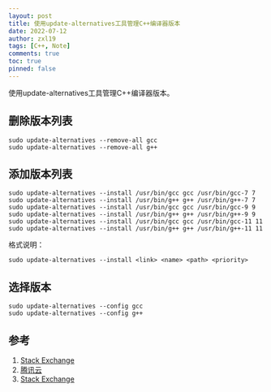 ```yaml
---
layout: post
title: 使用update-alternatives工具管理C++编译器版本
date: 2022-07-12
author: zxl19
tags: [C++, Note]
comments: true
toc: true
pinned: false
---
```


使用update-alternatives工具管理C++编译器版本。

<!-- more -->

## 删除版本列表

```shell
sudo update-alternatives --remove-all gcc
sudo update-alternatives --remove-all g++
```

## 添加版本列表

```shell
sudo update-alternatives --install /usr/bin/gcc gcc /usr/bin/gcc-7 7
sudo update-alternatives --install /usr/bin/g++ g++ /usr/bin/g++-7 7
sudo update-alternatives --install /usr/bin/gcc gcc /usr/bin/gcc-9 9
sudo update-alternatives --install /usr/bin/g++ g++ /usr/bin/g++-9 9
sudo update-alternatives --install /usr/bin/gcc gcc /usr/bin/gcc-11 11
sudo update-alternatives --install /usr/bin/g++ g++ /usr/bin/g++-11 11
```

格式说明：

```shell
sudo update-alternatives --install <link> <name> <path> <priority>
```

## 选择版本

```shell
sudo update-alternatives --config gcc
sudo update-alternatives --config g++
```

## 参考

1. [Stack Exchange](https://askubuntu.com/questions/26498/how-to-choose-the-default-gcc-and-g-version)
2. [腾讯云](https://cloud.tencent.com/developer/article/1532283)
3. [Stack Exchange](https://askubuntu.com/questions/1140183/install-gcc-9-on-ubuntu-18-04)
